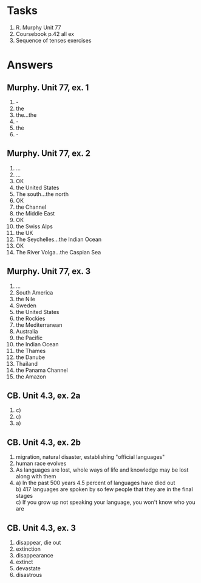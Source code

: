 # Tasks
1. R. Murphy Unit 77
2. Coursebook p.42 all ex
3. Sequence of tenses exercises

# Answers
## Murphy. Unit 77, ex. 1
1. \-
2. the
3. the...the
4. \-
5. the
6. \-

## Murphy. Unit 77, ex. 2
1. ...
2. ...
3. OK
4. the United States
5. The south...the north
6. OK
7. the Channel
8. the Middle East
9. OK
10. the Swiss Alps
11. the UK
12. The Seychelles...the Indian Ocean
13. OK
14. The River Volga...the Caspian Sea

## Murphy. Unit 77, ex. 3
1. ...
2. South America
3. the Nile
4. Sweden
5. the United States
6. the Rockies
7. the Mediterranean
8. Australia
9. the Pacific
10. the Indian Ocean
11. the Thames
12. the Danube
13. Thailand
14. the Panama Channel
15. the Amazon

## CB. Unit 4.3, ex. 2a
1. c)
2. c)
3. a)

## CB. Unit 4.3, ex. 2b
1. migration, natural disaster, establishing "official languages"
2. human race evolves
3. As languages are lost, whole ways of life and knowledge may be lost along with them
4. a) In the past 500 years 4.5 percent of languages have died out  
    b) 417 languages are spoken by so few people that they are in the final stages  
    c) If you grow up not speaking your language, you won't know who you are

## CB. Unit 4.3, ex. 3
1. disappear, die out
2. extinction
3. disappearance
4. extinct
5. devastate
6. disastrous
